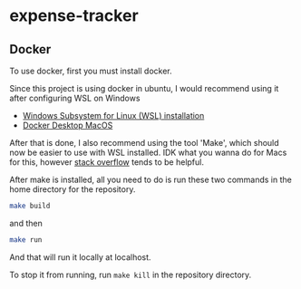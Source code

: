 # expense-tracker


## Docker
To use docker, first you must install docker. 

Since this project is using docker in ubuntu, I would recommend using it after configuring WSL on Windows

- [Windows Subsystem for Linux (WSL) installation](https://learn.microsoft.com/en-us/windows/wsl/tutorials/wsl-containers)
- [Docker Desktop MacOS](https://docs.docker.com/desktop/setup/install/mac-install/)

After that is done, I also recommend using the tool 'Make', which should now be easier to use with WSL installed. IDK what you wanna do for Macs for this, however [stack overflow](https://stackoverflow.com/questions/10265742/how-to-install-make-and-gcc-on-a-mac) tends to be helpful. 

After make is installed, all you need to do is run these two commands in the home directory for the repository. 

```sh
make build
```

and then 

```sh
make run
```

And that will run it locally at localhost. 

To stop it from running, run `make kill` in the repository directory. 